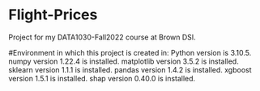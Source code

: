 # Flight-Prices
Project for my DATA1030-Fall2022 course at Brown DSI.

#Environment in which this project is created in:
Python version is 3.10.5.
numpy version 1.22.4 is installed.
matplotlib version 3.5.2 is installed.
sklearn version 1.1.1 is installed.
pandas version 1.4.2 is installed.
xgboost version 1.5.1 is installed.
shap version 0.40.0 is installed.
